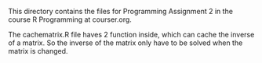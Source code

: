 This directory contains the files for Programming Assignment 2 in the course R Programming at courser.org.

The cachematrix.R file haves 2 function inside, which can cache the inverse of a matrix. So the inverse of the matrix only have to be solved when the matrix is changed. 
